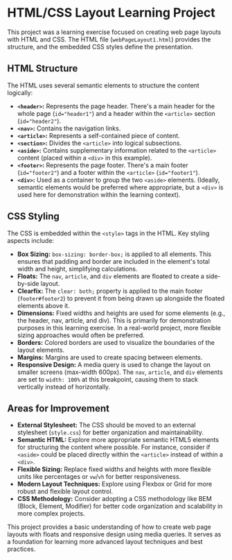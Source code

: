 # HTML/CSS Layout Learning Project

This project was a learning exercise focused on creating web page layouts with HTML and CSS.  The HTML file (`webPageLayout1.html`) provides the structure, and the embedded CSS styles define the presentation.

## HTML Structure

The HTML uses several semantic elements to structure the content logically:

* **`<header>`:** Represents the page header.  There's a main header for the whole page (`id="header1"`) and a header within the `<article>` section (`id="header2"`).
* **`<nav>`:** Contains the navigation links.
* **`<article>`:** Represents a self-contained piece of content.
* **`<section>`:**  Divides the `<article>` into logical subsections.
* **`<aside>`:**  Contains supplementary information related to the `<article>` content (placed within a `<div>` in this example).
* **`<footer>`:** Represents the page footer. There's a main footer (`id="footer2"`) and a footer within the `<article>` (`id="footer1"`).
* **`<div>`:** Used as a container to group the two `<aside>` elements. (Ideally, semantic elements would be preferred where appropriate, but a `<div>` is used here for demonstration within the learning context).


## CSS Styling

The CSS is embedded within the `<style>` tags in the HTML. Key styling aspects include:

* **Box Sizing:** `box-sizing: border-box;` is applied to all elements. This ensures that padding and border are included in the element's total width and height, simplifying calculations.
* **Floats:**  The `nav`, `article`, and `div` elements are floated to create a side-by-side layout.
* **Clearfix:** The `clear: both;` property is applied to the main footer (`footer#footer2`) to prevent it from being drawn up alongside the floated elements above it.
* **Dimensions:** Fixed widths and heights are used for some elements (e.g., the header, nav, article, and div). This is primarily for demonstration purposes in this learning exercise.  In a real-world project, more flexible sizing approaches would often be preferred.
* **Borders:** Colored borders are used to visualize the boundaries of the layout elements.
* **Margins:** Margins are used to create spacing between elements.
* **Responsive Design:**  A media query is used to change the layout on smaller screens (max-width 600px).  The `nav`, `article`, and `div` elements are set to `width: 100%` at this breakpoint, causing them to stack vertically instead of horizontally.


## Areas for Improvement

* **External Stylesheet:** The CSS should be moved to an external stylesheet (`style.css`) for better organization and maintainability.
* **Semantic HTML:**  Explore more appropriate semantic HTML5 elements for structuring the content where possible.  For instance, consider if `<aside>` could be placed directly within the `<article>` instead of within a `<div>`.
* **Flexible Sizing:**  Replace fixed widths and heights with more flexible units like percentages or `vw`/`vh` for better responsiveness.
* **Modern Layout Techniques:** Explore using Flexbox or Grid for more robust and flexible layout control.
* **CSS Methodology:** Consider adopting a CSS methodology like BEM (Block, Element, Modifier) for better code organization and scalability in more complex projects.



This project provides a basic understanding of how to create web page layouts with floats and responsive design using media queries. It serves as a foundation for learning more advanced layout techniques and best practices.

